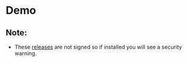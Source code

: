 # Demo

## Note:

- These [releases]([url](https://github.com/joe-allen/tauri-windows-app/releases)) are not signed so if installed you will see a security warning.
